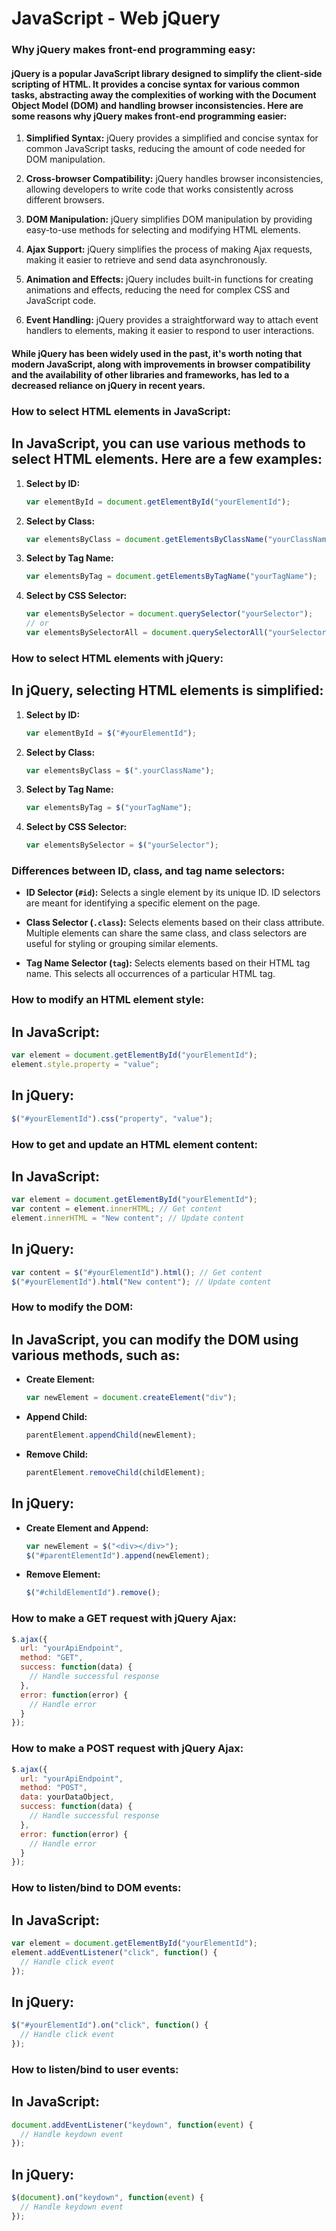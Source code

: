 # JavaScript - Web jQuery

### Why jQuery makes front-end programming easy:

#### jQuery is a popular JavaScript library designed to simplify the client-side scripting of HTML. It provides a concise syntax for various common tasks, abstracting away the complexities of working with the Document Object Model (DOM) and handling browser inconsistencies. Here are some reasons why jQuery makes front-end programming easier:

1. **Simplified Syntax:** jQuery provides a simplified and concise syntax for common JavaScript tasks, reducing the amount of code needed for DOM manipulation.

2. **Cross-browser Compatibility:** jQuery handles browser inconsistencies, allowing developers to write code that works consistently across different browsers.

3. **DOM Manipulation:** jQuery simplifies DOM manipulation by providing easy-to-use methods for selecting and modifying HTML elements.

4. **Ajax Support:** jQuery simplifies the process of making Ajax requests, making it easier to retrieve and send data asynchronously.

5. **Animation and Effects:** jQuery includes built-in functions for creating animations and effects, reducing the need for complex CSS and JavaScript code.

6. **Event Handling:** jQuery provides a straightforward way to attach event handlers to elements, making it easier to respond to user interactions.

#### While jQuery has been widely used in the past, it's worth noting that modern JavaScript, along with improvements in browser compatibility and the availability of other libraries and frameworks, has led to a decreased reliance on jQuery in recent years.

### How to select HTML elements in JavaScript:

## In JavaScript, you can use various methods to select HTML elements. Here are a few examples:

1. **Select by ID:**
   ```javascript
   var elementById = document.getElementById("yourElementId");
   ```

2. **Select by Class:**
   ```javascript
   var elementsByClass = document.getElementsByClassName("yourClassName");
   ```

3. **Select by Tag Name:**
   ```javascript
   var elementsByTag = document.getElementsByTagName("yourTagName");
   ```

4. **Select by CSS Selector:**
   ```javascript
   var elementsBySelector = document.querySelector("yourSelector");
   // or
   var elementsBySelectorAll = document.querySelectorAll("yourSelector");
   ```

### How to select HTML elements with jQuery:

## In jQuery, selecting HTML elements is simplified:

1. **Select by ID:**
   ```javascript
   var elementById = $("#yourElementId");
   ```

2. **Select by Class:**
   ```javascript
   var elementsByClass = $(".yourClassName");
   ```

3. **Select by Tag Name:**
   ```javascript
   var elementsByTag = $("yourTagName");
   ```

4. **Select by CSS Selector:**
   ```javascript
   var elementsBySelector = $("yourSelector");
   ```

### Differences between ID, class, and tag name selectors:

- **ID Selector (`#id`):** Selects a single element by its unique ID. ID selectors are meant for identifying a specific element on the page.

- **Class Selector (`.class`):** Selects elements based on their class attribute. Multiple elements can share the same class, and class selectors are useful for styling or grouping similar elements.

- **Tag Name Selector (`tag`):** Selects elements based on their HTML tag name. This selects all occurrences of a particular HTML tag.

### How to modify an HTML element style:

## In JavaScript:

```javascript
var element = document.getElementById("yourElementId");
element.style.property = "value";
```

## In jQuery:

```javascript
$("#yourElementId").css("property", "value");
```

### How to get and update an HTML element content:

## In JavaScript:

```javascript
var element = document.getElementById("yourElementId");
var content = element.innerHTML; // Get content
element.innerHTML = "New content"; // Update content
```

## In jQuery:

```javascript
var content = $("#yourElementId").html(); // Get content
$("#yourElementId").html("New content"); // Update content
```

### How to modify the DOM:

## In JavaScript, you can modify the DOM using various methods, such as:

- **Create Element:**
  ```javascript
  var newElement = document.createElement("div");
  ```

- **Append Child:**
  ```javascript
  parentElement.appendChild(newElement);
  ```

- **Remove Child:**
  ```javascript
  parentElement.removeChild(childElement);
  ```

## In jQuery:

- **Create Element and Append:**
  ```javascript
  var newElement = $("<div></div>");
  $("#parentElementId").append(newElement);
  ```

- **Remove Element:**
  ```javascript
  $("#childElementId").remove();
  ```

### How to make a GET request with jQuery Ajax:

```javascript
$.ajax({
  url: "yourApiEndpoint",
  method: "GET",
  success: function(data) {
    // Handle successful response
  },
  error: function(error) {
    // Handle error
  }
});
```

### How to make a POST request with jQuery Ajax:

```javascript
$.ajax({
  url: "yourApiEndpoint",
  method: "POST",
  data: yourDataObject,
  success: function(data) {
    // Handle successful response
  },
  error: function(error) {
    // Handle error
  }
});
```

### How to listen/bind to DOM events:

## In JavaScript:

```javascript
var element = document.getElementById("yourElementId");
element.addEventListener("click", function() {
  // Handle click event
});
```

## In jQuery:

```javascript
$("#yourElementId").on("click", function() {
  // Handle click event
});
```

### How to listen/bind to user events:

## In JavaScript:

```javascript
document.addEventListener("keydown", function(event) {
  // Handle keydown event
});
```

## In jQuery:

```javascript
$(document).on("keydown", function(event) {
  // Handle keydown event
});
```
